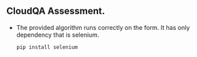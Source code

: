 ## CloudQA Assessment.

- The provided algorithm runs correctly on the form. It has only dependency that is selenium.
  ```
  pip install selenium 
  ```
